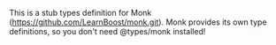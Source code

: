 This is a stub types definition for Monk (https://github.com/LearnBoost/monk.git).
Monk provides its own type definitions, so you don't need @types/monk installed!